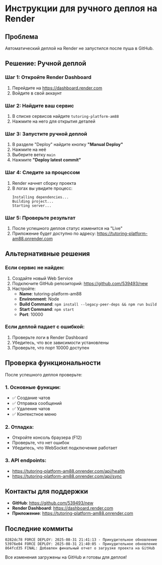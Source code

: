 # Инструкции для ручного деплоя на Render

## Проблема
Автоматический деплой на Render не запустился после пуша в GitHub.

## Решение: Ручной деплой

### Шаг 1: Откройте Render Dashboard
1. Перейдите на https://dashboard.render.com
2. Войдите в свой аккаунт

### Шаг 2: Найдите ваш сервис
1. В списке сервисов найдите `tutoring-platform-am88`
2. Нажмите на него для открытия деталей

### Шаг 3: Запустите ручной деплой
1. В разделе "Deploy" найдите кнопку **"Manual Deploy"**
2. Нажмите на неё
3. Выберите ветку `main`
4. Нажмите **"Deploy latest commit"**

### Шаг 4: Следите за процессом
1. Render начнет сборку проекта
2. В логах вы увидите процесс:
   ```
   Installing dependencies...
   Building project...
   Starting server...
   ```

### Шаг 5: Проверьте результат
1. После успешного деплоя статус изменится на "Live"
2. Приложение будет доступно по адресу: https://tutoring-platform-am88.onrender.com

## Альтернативные решения

### Если сервис не найден:
1. Создайте новый Web Service
2. Подключите GitHub репозиторий: https://github.com/539493/new
3. Настройте:
   - **Name**: tutoring-platform-am88
   - **Environment**: Node
   - **Build Command**: `npm install --legacy-peer-deps && npm run build`
   - **Start Command**: `npm start`
   - **Port**: 10000

### Если деплой падает с ошибкой:
1. Проверьте логи в Render Dashboard
2. Убедитесь, что все зависимости установлены
3. Проверьте, что порт 10000 доступен

## Проверка функциональности

После успешного деплоя проверьте:

### 1. Основные функции:
- ✅ Создание чатов
- ✅ Отправка сообщений
- ✅ Удаление чатов
- ✅ Контекстное меню

### 2. Отладка:
- Откройте консоль браузера (F12)
- Проверьте, что нет ошибок
- Убедитесь, что WebSocket подключение работает

### 3. API endpoints:
- https://tutoring-platform-am88.onrender.com/api/health
- https://tutoring-platform-am88.onrender.com/api/sync

## Контакты для поддержки

- **GitHub**: https://github.com/539493/new
- **Render Dashboard**: https://dashboard.render.com
- **Приложение**: https://tutoring-platform-am88.onrender.com

## Последние коммиты

```
0282dc78 FORCE DEPLOY: 2025-08-31 21:41:13 - Принудительное обновление
53976e04 FORCE DEPLOY: 2025-08-31 21:40:05 - Принудительное обновление
864fcd35 FINAL: Добавлен финальный отчет о загрузке проекта на GitHub
```

Все изменения загружены на GitHub и готовы для деплоя!

